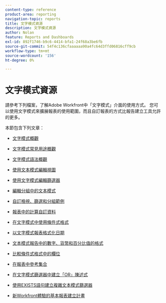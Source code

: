 ```yaml
---
content-type: reference
product-area: reporting
navigation-topic: reports
title: 文字模式資源
description: 文字模式資源
author: Nolan
feature: Reports and Dashboards
exl-id: 892f1746-b9c6-4414-bfa1-24f68a3be6fb
source-git-commit: 54f4c136cfaaaaaa90a4fc64d3ffd06816cff9cb
workflow-type: tm+mt
source-wordcount: '156'
ht-degree: 0%

---
```


# 文字模式資源

<!--
<p data-mc-conditions="QuicksilverOrClassic.Draft mode">(NOTE: Alina: This is the section article with links to all other articles in this section)</p>
-->

請參考下列檔案，了解Adobe Workfront中「文字模式」介面的使用方式。 您可以使用文字模式來擴展報表的使用範圍，而且自訂報表的方式比報告建立工具允許的更多。

本節包含下列文章：

* [文字模式概觀](../../../reports-and-dashboards/reports/text-mode/understand-text-mode.md)
* [文字模式常見用途概觀](../../../reports-and-dashboards/reports/text-mode/understand-common-uses-text-mode.md)
* [文字模式語法概觀](../../../reports-and-dashboards/reports/text-mode/text-mode-syntax-overview.md)
* [使用文本模式編輯視圖](../../../reports-and-dashboards/reports/text-mode/edit-text-mode-in-view.md)
* [使用文字模式編輯篩選器](../../../reports-and-dashboards/reports/text-mode/edit-text-mode-in-filter.md)
* [編輯分組中的文本模式](../../../reports-and-dashboards/reports/text-mode/edit-text-mode-in-grouping.md)
* [自訂檢視、篩選和分組範例](../../../reports-and-dashboards/reports/custom-view-filter-grouping-samples/custom-view-filter-grouping-samples.md)

   <!--
  <MadCap:conditionalText data-mc-conditions="QuicksilverOrClassic.Draft mode">
  (NOTE: this is linked here although from another section)
  </MadCap:conditionalText>
  -->

* [報表中的計算自訂資料](../../../reports-and-dashboards/reports/calc-cstm-data-reports/calculated-custom-data-reports.md)

   <!--
  <MadCap:conditionalText data-mc-conditions="QuicksilverOrClassic.Draft mode">
  (NOTE: this is linked here although from another section)
  </MadCap:conditionalText>
  -->

* [在文字模式中使用條件式格式](../../../reports-and-dashboards/reports/text-mode/use-conditional-formatting-text-mode.md)
* [以文字模式報表格式化日期](../../../reports-and-dashboards/reports/text-mode/format-dates-in-text-mode-reports.md)
* [文本模式報告中的數字、貨幣和百分比值的格式](../../../reports-and-dashboards/reports/text-mode/format-numbers-in-text-mode-reports.md)
* [比較條件式格式中的欄位](../../../reports-and-dashboards/reports/text-mode/compare-fields-conditional-formatting.md)
* [在報表中參考集合](../../../reports-and-dashboards/reports/text-mode/reference-collections-report.md)
* [在文字模式篩選器中建立「OR」陳述式](../../../reports-and-dashboards/reports/text-mode/create-or-statements-in-filters-text-mode.md)
* [使用EXISTS語句建立複雜文本模式篩選器](../../../reports-and-dashboards/reports/text-mode/create-complex-text-mode-filters-using-exists-statements.md)
* [新Workfront體驗的基本報表建立計畫](https://one.workfront.com/s/basic-report-creation-program)
